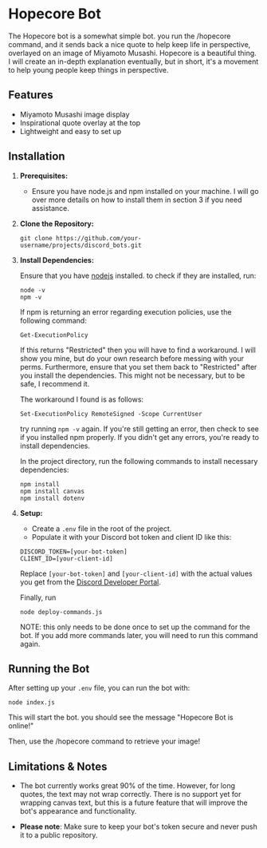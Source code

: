 # Hopecore Bot

The Hopecore bot is a somewhat simple bot. you run the /hopecore command, and it sends back a nice quote to help keep life in perspective, overlayed on an image of Miyamoto Musashi. Hopecore is a beautiful thing. I will create an in-depth explanation eventually, but in short, it's a movement to help young people keep things in perspective.

## Features

- Miyamoto Musashi image display
- Inspirational quote overlay at the top
- Lightweight and easy to set up

## Installation

1. **Prerequisites:**
   - Ensure you have node.js and npm installed on your machine. I will go over more details on how to install them in section 3 if you need assistance.

2. **Clone the Repository:**

   ```
   git clone https://github.com/your-username/projects/discord_bots.git
   ```

3. **Install Dependencies:**

   Ensure that you have [nodejs](https://nodejs.org) installed. to check if they are installed, run:
   ```
   node -v
   npm -v
   ```

   If npm is returning an error regarding execution policies, use the following command:

   ```
   Get-ExecutionPolicy
   ```
   
   If this returns "Restricted" then you will have to find a workaround. I will show you mine, but do your own research before messing with your perms. Furthermore, ensure that you set them back to "Restricted" after you install the dependencies. This might not be necessary, but to be safe, I recommend it.

   The workaround I found is as follows:

   ```
   Set-ExecutionPolicy RemoteSigned -Scope CurrentUser
   ```

   try running ```npm -v``` again. If you're still getting an error, then check to see if you installed npm properly. If you didn't get any errors, you're ready to install dependencies.

   In the project directory, run the following commands to install necessary dependencies:

   ```
   npm install
   npm install canvas
   npm install dotenv
   ```

4. **Setup:**
   - Create a `.env` file in the root of the project.
   - Populate it with your Discord bot token and client ID like this:

   ```
   DISCORD_TOKEN=[your-bot-token]
   CLIENT_ID=[your-client-id]
   ```

   Replace `[your-bot-token]` and `[your-client-id]` with the actual values you get from the [Discord Developer Portal](https://discord.com/developers/applications).

   Finally, run
   ```
   node deploy-commands.js 
   ```
   NOTE: this only needs to be done once to set up the command for the bot. If you add more commands later, you will need to run this command again.

## Running the Bot

After setting up your `.env` file, you can run the bot with:

```
node index.js
```

This will start the bot. you should see the message "Hopecore Bot is online!" 

Then, use the /hopecore command to retrieve your image!

## Limitations & Notes

- The bot currently works great 90% of the time. However, for long quotes, the text may not wrap correctly. There is no support yet for wrapping canvas text, but this is a future feature that will improve the bot's appearance and functionality.
  
- **Please note**: Make sure to keep your bot's token secure and never push it to a public repository.
